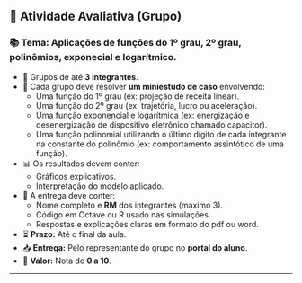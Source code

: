 ## 📌 Atividade Avaliativa (Grupo)

### 📚 Tema: Aplicações de funções do 1º grau, 2º grau, polinômios, exponecial e logarítmico.

- 👥 Grupos de até **3 integrantes**.
- 🧠 Cada grupo deve resolver **um miniestudo de caso** envolvendo:
  - Uma função do 1º grau (ex: projeção de receita linear).
  - Uma função do 2º grau (ex: trajetória, lucro ou aceleração).
  - Uma função exponencial e logarítmica (ex: energização e desenergização de dispositivo eletrônico chamado capacitor).
  - Uma função polinomial utilizando o último dígito de cada integrante na constante do polinômio (ex: comportamento assintótico de uma função).
- 📊 Os resultados devem conter:
  - Gráficos explicativos.
  - Interpretação do modelo aplicado.
- 📝 A entrega deve conter:
  - Nome completo e **RM** dos integrantes (máximo 3).
  - Código em Octave ou R usado nas simulações.
  - Respostas e explicações claras em formato do pdf ou word.
- ⏳ **Prazo:** Até o final da aula.
- 📥 **Entrega:** Pelo representante do grupo no **portal do aluno**.
- 🧮 **Valor:** Nota de **0 a 10**.

---

